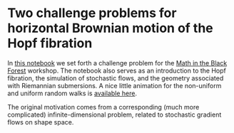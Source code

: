 # Two challenge problems for horizontal Brownian motion of the Hopf fibration

In [this notebook](hopf-random-walk.ipynb) we set forth a challenge problem for the 
[Math in the Black Forest](https://www.stochastik.uni-freiburg.de/professoren/philipp-harms/shapeworkshop) workshop.
The notebook also serves as an introduction to the Hopf fibration, the simulation of stochastic flows, and the geometry associated with Riemannian submersions. A nice little animation for the non-uniform and uniform random walks is [available here](https://raw.githubusercontent.com/kmodin/hopf-random-walk/master/double-walk.mp4).

The original motivation comes from a corresponding (much more complicated) infinite-dimensional problem, related to stochastic gradient flows on shape space.
